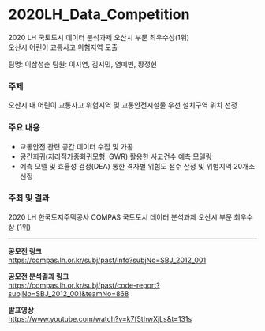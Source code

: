 # 2020LH_Data_Competition
2020 LH 국토도시 데이터 분석과제 오산시 부문 최우수상(1위)  
오산시 어린이 교통사고 위험지역 도출 

팀명: 이삼청춘
팀원: 이지연, 김지민, 염예빈, 황정현 


### 주제
오산시 내 어린이 교통사고 위험지역 및 교통안전시설물 우선 설치구역 위치 선정

### 주요 내용
- 교통안전 관련 공간 데이터 수집 및 가공
- 공간회귀(지리적가중회귀모형, GWR) 활용한 사고건수 예측 모델링 
- 예측 모델 및 효율성 검정(DEA) 통한 격자별 위험도 점수 산정 및 위험지역 20개소 선정

### 주최 및 결과
2020 LH 한국토지주택공사 COMPAS 국토도시 데이터 분석과제
오산시 부문 최우수상 (1위) 


-----
**공모전 링크**  
https://compas.lh.or.kr/subj/past/info?subjNo=SBJ_2012_001

**공모전 분석결과 링크**  
https://compas.lh.or.kr/subj/past/code-report?subjNo=SBJ_2012_001&teamNo=868

**발표영상**  
https://www.youtube.com/watch?v=k7f5thwXjLs&t=131s

